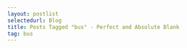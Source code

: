 ```yaml
---
layout: postlist
selectedurl: Blog
title: Posts Tagged "bus" - Perfect and Absolute Blank
tag: bus
---
```

